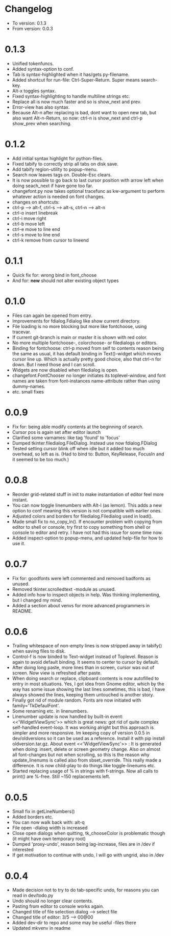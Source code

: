 # Changelog
* To version: 	0.1.3
* From version:	0.0.3


# 0.1.3
* Unified tokenfuncs.
* Added syntax-option to conf.
* Tab is syntax-highlighted when it has/gets py-filename.
* Added shortcut for run-file: Ctrl-Super-Return. Super means search-key.
* Alt-x toggles syntax.
* Fixed syntax-highlighting to handle multiline strings etc.
* Replace all is now much faster and so is show_next and prev.
* Error-view has also syntax.
* Because Alt-n after replacing is bad, dont want to open new tab, but also
want Alt-n-Return, so now: ctrl-n is show_next and ctrl-p show_prev when searching.

# 0.1.2
* Add initial syntax highlight for python-files.
* Fixed tabify to correctly strip all tabs on disk save.
* Add tabify region-utility to popup-menu.
* Search now leaves tags on. Double-Esc clears.
* It is now possible to go back to last cursor position with arrow left
when doing seach_next if have gone too far.
* changefont.py now takes optional tracefunc as kw-argument to perform whatever action is needed
on font changes.
* changes on shortcuts:
* ctrl-p --> alt-f,  ctrl-s --> alt-s,  ctrl-n --> alt-n
* ctrl-o  insert linebreak
* ctrl-i  move right
* ctrl-b  move left
* ctrl-e  move to line end
* ctrl-s  move to line end
* ctrl-k  remove from cursor to lineend

# 0.1.1
* Quick fix for: wrong bind in font_choose
* And for: __new__ should not alter existing object types

# 0.1.0
* Files can again be opened from entry.
* Improvements for fdialog.Fdialog like show current directory.
* File loading is no more blocking but more like fontchoose, using tracevar.
* If current git-branch is main or master it is shown with red color.
* No more multiple fontchoose-, colorchoose- or filedialogs or editors.
* Binding for fontchoose: ctrl-p moved from self to contents reason being
the same as usual, it has default binding in Text()-widget which moves
cursor line up. Which is actually pretty good choice, also that ctrl-n for down.
But I need those and I can scroll.
* Widgets are now disabled when filedialog is open.
* changefont.FontChooser no longer initiates its toplevel-window, and font names are taken from font-instances name-attribute rather than using dummy-names.
* etc. small fixes


# 0.0.9
* Fix for: being able modify contents at the beginning of search.
* Cursor pos is again set after editor launch
* Clarified some varnames: like tag 'found' to 'focus'
* Dumped tkinter.filedialog.FileDialog. Instead use now fdialog.FDialog
* Tested setting cursor blink off when idle but it added too much overhead, so left as is.
	(Had to bind to: Button, KeyRelease, FocusIn and it seemed to be too much.)


# 0.0.8
* Reorder grid-related stuff in init to make instantiation of editor feel more instant.
* You can now toggle linenumbers with Alt-l (as lemon). This adds a new option to conf meaning this version is not compatible with earlier ones.
* Adjusted colors and borders for filedialog.Filedialog used in load().
* Made small fix to no_copy_ln(). If encounter problem with copying from editor to shell or console, try
first to copy something from shell or console to editor and retry. I have not had this issue for some time now.
* Added inspect-option to popup-menu, and updated help-file for how to use it.


# 0.0.7
* Fix for: goodfonts were left commented and removed badfonts as unused.
* Removed tkinter.scrolledtext -module as unused.
* Added info how to inspect objects in help. Was thinking implementing, but I changed my mind.
* Added a section about venvs for more advanced programmers in README.


# 0.0.6
* Trailing whitespace of non-empty lines is now stripped away in tabify() when saving files to disk.
* Control-f is now binded to Text-widget instead of Toplevel. Reason is again to avoid default binding.
	It seems to center to cursor by default.
* After doing long paste, more lines than in screen, cursor was out of screen. Now view is refreshed after
	paste.
* When doing search or replace, clipboard contents is now autofilled to entry in most situations. Yes, I got
	idea from Gnome editor, which by the way has some issue showing the last lines sometimes, this is bad,
	I have always showed the lines, keeping them untouched is another story.
* Finally got rid of module random. Fonts are now initiated with family='TkDefaulFont'.
* Some renaming etc. in linenumbers.
* Linenumber update is now handled by built-in event: <<'WidgetViewSync'>>  which is great news:
	got rid of quite complex self-handled event-loop. It was working alright but this approach is simpler
	and more responsive. Im keeping copy of version 0.0.5 in dev/oldversions so it can be used as a reference. Install it with pip install oldversion.tar.gz.
	About event <<'WidgetViewSync'>> :
	It is generated when doing: insert, delete or screen geometry change. Also on almost all font-changes but
	not when scrolling, so this is the reason why update_linenums is called also from sbset_override.
	This really made a difference. It is now child-play to do things like toggle-linenums etc.
* Started replacing usage of % in strings with f-strings. Now all calls to print() are %-free. Still ~150 replacements left.


# 0.0.5
* Small fix in getLineNumbers()
* Added borders etc.
* You can now walk back with: alt-q
* File open -dialog width is increased
* Close open dialogs when quitting, tk_chooseColor is problematic though
	(it might have own temporary root)
* Dumped 'proxy-undo',  reason being lag-increase, files are in /dev if interested
* If get motivation to continue with undo, I will go with ungrid, also in /dev


# 0.0.4
* Made decision not to try to do tab-specific undo, for reasons you can read in dev/todo.py
* Undo should no longer clear contents.
* Pasting from editor to console works again.
* Changed title of file selection dialog --> select file
* Changed title of editor: 3/5 --> 00@00
* Added dev-dir to repo and some may be useful -files there
* Updated mkvenv in readme
